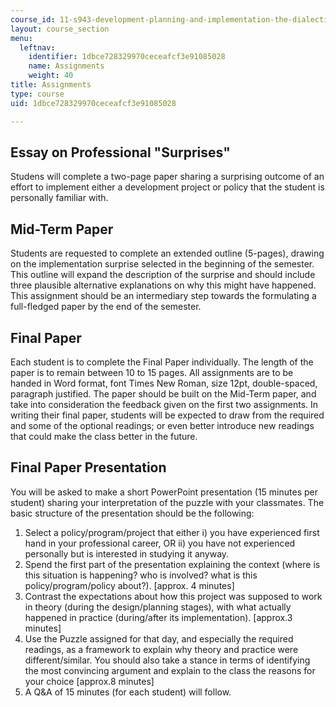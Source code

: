 ```yaml
---
course_id: 11-s943-development-planning-and-implementation-the-dialectic-of-theory-and-practice-fall-2017
layout: course_section
menu:
  leftnav:
    identifier: 1dbce728329970ceceafcf3e91085028
    name: Assignments
    weight: 40
title: Assignments
type: course
uid: 1dbce728329970ceceafcf3e91085028

---
```


Essay on Professional "Surprises"
---------------------------------

Studens will complete a two-page paper sharing a surprising outcome of an effort to implement either a development project or policy that the student is personally familiar with. 

Mid-Term Paper
--------------

Students are requested to complete an extended outline (5-pages), drawing on the implementation surprise selected in the beginning of the semester. This outline will expand the description of the surprise and should include three plausible alternative explanations on why this might have happened. This assignment should be an intermediary step towards the formulating a full-fledged paper by the end of the semester.

Final Paper
-----------

Each student is to complete the Final Paper individually. The length of the paper is to remain between 10 to 15 pages. All assignments are to be handed in Word format, font Times New Roman, size 12pt, double-spaced, paragraph justified. The paper should be built on the Mid-Term paper, and take into consideration the feedback given on the first two assignments. In writing their final paper, students will be expected to draw from the required and some of the optional readings; or even better introduce new readings that could make the class better in the future.

Final Paper Presentation
------------------------

You will be asked to make a short PowerPoint presentation (15 minutes per student) sharing your interpretation of the puzzle with your classmates. The basic structure of the presentation should be the following:

1.  Select a policy/program/project that either i) you have experienced first hand in your professional career, OR ii) you have not experienced personally but is interested in studying it anyway.
2.  Spend the first part of the presentation explaining the context (where is this situation is happening? who is involved? what is this policy/program/policy about?). \[approx. 4 minutes\]
3.  Contrast the expectations about how this project was supposed to work in theory (during the design/planning stages), with what actually happened in practice (during/after its implementation). \[approx.3 minutes\]
4.  Use the Puzzle assigned for that day, and especially the required readings, as a framework to explain why theory and practice were different/similar. You should also take a stance in terms of identifying the most convincing argument and explain to the class the reasons for your choice \[approx.8 minutes\]
5.  A Q&A of 15 minutes (for each student) will follow.